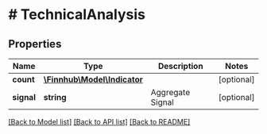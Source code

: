 # # TechnicalAnalysis

## Properties

Name | Type | Description | Notes
------------ | ------------- | ------------- | -------------
**count** | [**\Finnhub\Model\Indicator**](Indicator.md) |  | [optional] 
**signal** | **string** | Aggregate Signal | [optional] 

[[Back to Model list]](../../README.md#documentation-for-models) [[Back to API list]](../../README.md#documentation-for-api-endpoints) [[Back to README]](../../README.md)


